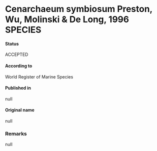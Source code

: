 Cenarchaeum symbiosum Preston, Wu, Molinski & De Long, 1996 SPECIES
=======

#### Status
ACCEPTED

#### According to
World Register of Marine Species

#### Published in
null

#### Original name
null

### Remarks
null